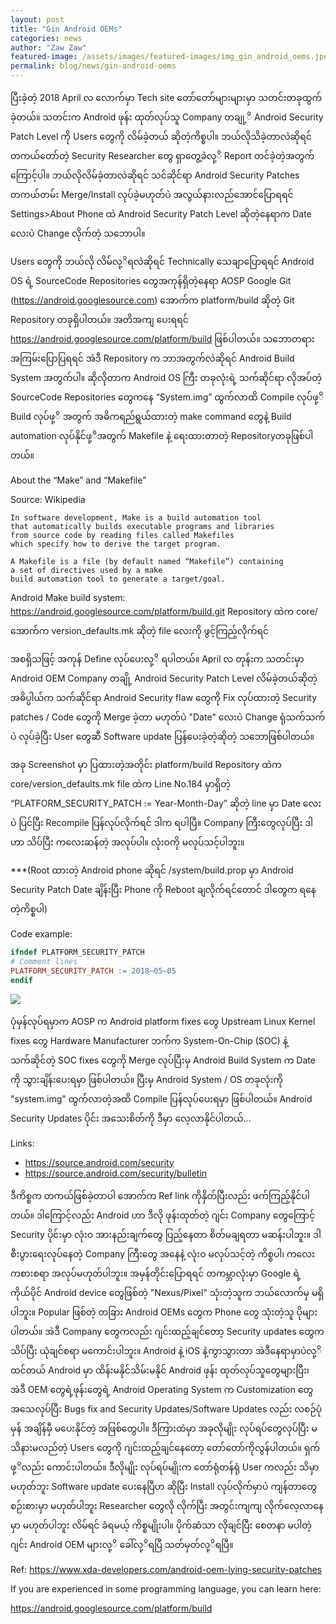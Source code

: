 ```yaml
---
layout: post
title: "Gin Android OEMs"
categories: news
author: "Zaw Zaw"
featured-image: /assets/images/featured-images/img_gin_android_oems.jpeg
permalink: blog/news/gin-android-oems
---
```


ပြီးခဲ့တဲ့ 2018 April လ လောက်မှာ Tech site တော်တော်များများမှာ သတင်းတခုထွက်ခဲ့တယ်။ သတင်းက Android ဖုန်း ထုတ်လုပ်သူ Company တချု့ိ Android Security Patch Level ကို Users တွေကို လိမ်ခဲ့တယ် ဆိုတဲ့ကိစ္စပါ။ ဘယ်လိုသိခဲ့တာလဲဆိုရင် တကယ်တော်တဲ့ Security Researcher တွေ ရှာတွေ့ခဲလု့ိ Report တင်ခဲ့တဲ့အတွက်ကြောင့်ပါ။ ဘယ်လိုလိမ်ခဲ့တာလဲဆိုရင် သင်ဆိုင်ရာ Android Security Patches တကယ်တမ်း Merge/Install လုပ်ခဲ့မဟုတ်ပဲ အလွယ်နားလည်အောင်ပြောရရင် Settings>About Phone ထဲ Android Security Patch Level ဆိုတဲ့နေရာက Date လေးပဲ Change လိုက်တဲ့ သဘောပါ။

Users တွေကို ဘယ်လို လိမ်လု့ိရလဲဆိုရင် Technically သေချာပြောရရင် Android OS ရဲ့ SourceCode Repositories တွေအကုန်ရှိတဲ့နေရာ AOSP Google Git (https://android.googlesource.com) အောက်က platform/build ဆိုတဲ့ Git Repository တခုရှိပါတယ်။ အတိအကျ ပေးရရင် https://android.googlesource.com/platform/build ဖြစ်ပါတယ်။ သဘောတရား အကြမ်းပြောပြရရင် အဲဒီ Repository က ဘာအတွက်လဲဆိုရင် Android Build System အတွက်ပါ။ ဆိုလိုတာက Android OS ကြီး တခုလုံးရဲ့ သက်ဆိုင်ရာ လိုအပ်တဲ့ SourceCode Repositories တွေကနေ “System.img” ထွက်လာထိ Compile လုပ်ဖု့ိ Build လုပ်ဖု့ိ အတွက် အဓိကရည်ရွယ်ထားတဲ့ make command တွေနဲ့ Build automation လုပ်နိုင်ဖု့ိအတွက် Makefile နဲ့ ရေးထားတာတဲ့ Repositoryတခုဖြစ်ပါတယ်။

About the “Make” and “Makefile”

Source: Wikipedia

```
In software development, Make is a build automation tool 
that automatically builds executable programs and libraries 
from source code by reading files called Makefiles 
which specify how to derive the target program.

A Makefile is a file (by default named “Makefile”) containing 
a set of directives used by a make 
build automation tool to generate a target/goal.
```

Android Make build system: https://android.googlesource.com/platform/build.git Repository ထဲက core/အောက်က version_defaults.mk ဆိုတဲ့ file လေးကို ဖွင့်ကြည့်လိုက်ရင်

<script src="https://gist.github.com/zawzaww/3fc7723ebc6b87f0fe043693e67d1463.js"></script>

အစရှိသဖြင့် အကုန် Define လုပ်ပေးလု့ိ ရပါတယ်။ April လ တုန်းက သတင်းမှာ Android OEM Company တချို့ Android Security Patch Level လိမ်ခဲ့တယ်ဆိုတဲ့ အဓိပ္ပါယ်က သက်ဆိုင်ရာ Android Security flaw တွေကို Fix လုပ်ထားတဲ့ Security patches / Code တွေကို Merge ခဲ့တာ မဟုတ်ပဲ "Date" လေးပဲ Change ရုံသက်သက်ပဲ လုပ်ခဲ့ပြီး User တွေဆီ Software update ပြန်ပေးခဲ့တဲ့ဆိုတဲ့ သဘောဖြစ်ပါတယ်။

အခု Screenshot မှာ ပြထားတဲ့အတိုင်း platform/build Repository ထဲက core/version_defaults.mk file ထဲက Line No.184 မှာရှိတဲ့ “PLATFORM_SECURITY_PATCH := Year-Month-Day” ဆိုတဲ့ line မှာ Date လေးပဲ ပြင်ပြီး Recompile ပြန်လုပ်လိုက်ရင် ဒါက ရပါပြီ။ Company ကြီးတွေလုပ်ပြီး ဒါဟာ သိပ်ပြီး ကလေးဆန်တဲ့ အလုပ်ပါ။ လုံးဝကို မလုပ်သင့်ပါဘူး။

***(Root ထားတဲ့ Android phone ဆိုရင် /system/build.prop မှာ Android Security Patch Date ချိန်းပြီး Phone ကို Reboot ချလိုက်ရင်တောင် ဒါတွေက ရနေတဲ့ကိစ္စပါ)

Code example:

```mk
ifndef PLATFORM_SECURITY_PATCH
# Comment lines
PLATFORM_SECURITY_PATCH := 2018–05–05
endif
```

<img src="https://cdn-images-1.medium.com/max/800/1*J88H5_PwEklu9zFgoGfKgg.png" />

ပုံမှန်လုပ်ရမှာက AOSP က Android platform fixes တွေ Upstream Linux Kernel fixes တွေ Hardware Manufacturer ဘက်က System-On-Chip (SOC) နဲ့ သက်ဆိုင်တဲ့ SOC fixes တွေကို Merge လုပ်ပြီးမှ Android Build System က Date ကို သွားချိန်းပေးရမှာ ဖြစ်ပါတယ်။ ပြီးမှ Android System / OS တခုလုံးကို "system.img" ထွက်လာတဲ့အထိ Compile ပြန်လုပ်ပေးရမှာ ဖြစ်ပါတယ်။ Android Security Updates ပိုင်း အသေးစိတ်ကို ဒီမှာ လေ့လာနိုင်ပါတယ်...

Links:
- https://source.android.com/security
- https://source.android.com/security/bulletin

ဒီကိစ္စက တကယ်ဖြစ်ခဲ့တာပါ အောက်က Ref link ကိုနှိတ်ပြီးလည်း ဖက်ကြည့်နိုင်ပါတယ်။ ဒါကြောင့်လည်း Android ဟာ ဒီလို ဖုန်းထုတ်တဲ့ ဂျင်း Company တွေကြောင့် Security ပိုင်းမှာ လုံးဝ အားနည်းချက်တွေ ပြည့်နေတာ စိတ်မချရတာ မဆန်းပါဘူး။ ဒါ စီးပွားရေးလုပ်နေတဲ့ Company ကြီးတွေ အနေနဲ့ လုံးဝ မလုပ်သင့်တဲ့ ကိစ္စပါ၊ ကလေးကစားစရာ အလုပ်မဟုတ်ပါဘူး။ အမှန်တိုင်းပြောရရင် တကမ္ဘာလုံးမှာ Google ရဲ့ ကိုယ်ပိုင် Android device တွေဖြစ်တဲ့ "Nexus/Pixel" သုံးတဲ့သူက ဘယ်လောက်မှ မရှိပါဘူး။ Popular ဖြစ်တဲ့ တခြား Android OEMs တွေက Phone တွေ သုံးတဲ့သူ ပိုများပါတယ်။ အဲဒီ Company တွေကလည်း ဂျင်းထည့်ချင်တော့ Security updates တွေက သိပ်ပြီး ယုံချင်စရာ မကောင်းပါဘူး။ Android နဲ့ iOS နဲ့ကွာသွားတာ အဲဒီနေရာမှာပဲလု့ိထင်တယ် Android မှာ ထိန်းမနိုင်သိမ်းမနိုင် Android ဖုန်း ထုတ်လုပ်သူတွေများပြီး၊ အဲဒီ OEM တွေရဲ့ဖုန်းတွေရဲ့ Android Operating System က Customization တွေ အသေလုပ်ပြီး Bugs fix and Security Updates/Software Updates လည်း လစဉ်ပုံမှန် အချိန်မှီ မပေးနိုင်တဲ့ အဖြစ်တွေပါ။ ဒီကြားထဲမှာ အခုလိုမျိုး လုပ်ရပ်တွေလုပ်ပြီး မသိနားမလည်တဲ့ Users တွေကို ဂျင်းထည့်ချင်နေတော့ တော်တော်ကိုလွန်ပါတယ်။ ရှက်ဖု့ိလည်း ကောင်းပါတယ်။ ဒီလိုမျိုး လုပ်ရပ်မျိုးက တော်ရုံတန်ရုံ User ကလည်း သိမှာ မဟုတ်ဘူး Software update ပေးနေပြီဟ ဆိုပြီး Install လုပ်လိုက်မှာပဲ ကျန်တာတွေ စဉ်းစားမှာ မဟုတ်ပါဘူး Researcher တွေလို လိုက်ပြီး အတွင်းကျကျ လိုက်‌လေ့လာနေမှာ မဟုတ်ပါဘူး လိမ်ရင် ခံရမယ့် ကိစ္စမျိုးပါ။ ပိုက်ဆံသာ လိုချင်ပြီး စေတနာ မပါတဲ့ ဂျင်း Android OEM များလု့ိ ခေါ်လု့ိရပြီ သတ်မှတ်လု့ိရပြီ။

Ref: https://www.xda-developers.com/android-oem-lying-security-patches

If you are experienced in some programming language, you can learn here:

https://android.googlesource.com/platform/build
